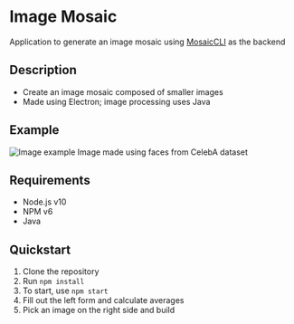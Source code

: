 # Image Mosaic
Application to generate an image mosaic using [MosaicCLI](https://github.com/yixqiao/MosaicCLI) as the backend

## Description
* Create an image mosaic composed of smaller images
* Made using Electron; image processing uses Java

## Example
![Image example](sample.jpg)
Image made using faces from CelebA dataset

## Requirements
* Node.js v10
* NPM v6
* Java

## Quickstart
1. Clone the repository
2. Run `npm install`
3. To start, use `npm start`
4. Fill out the left form and calculate averages
5. Pick an image on the right side and build
